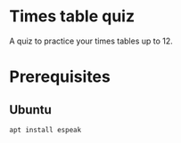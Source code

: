 # Times table quiz
A quiz to practice your times tables up to 12.

# Prerequisites
## Ubuntu
```
apt install espeak
```
